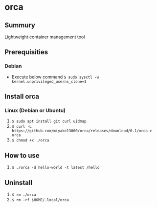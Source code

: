 # orca

## Summury
Lightweight container management tool

## Prerequisities
### Debian
- Execute below command
`$ sudo sysctl -w kernel.unprivileged_userns_clone=1`

## Install orca
### Linux (Debian or Ubuntu)
1. `$ sudo apt install git curl uidmap`
2. `$ curl -L https://github.com/miyake13000/orca/releases/download/0.1/orca > orca`
3. `$ chmod +x ./orca`

## How to use
1. `$ ./orca -d hello-world -t latest /hello` 

## Uninstall
1. `$ rm ./orca`
2. `$ rm -rf $HOME/.local/orca`

